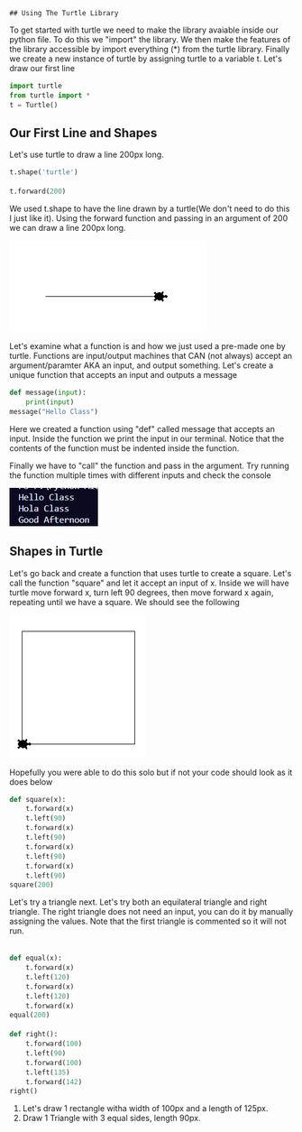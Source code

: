     ## Using The Turtle Library
To get started with turtle we need to make the library avaiable inside our python file. To do this we "import" the library. We then make the features of the library accessible by import everything (*) from the turtle library. 
Finally we create a new instance of turtle by assigning turtle to a variable t. Let's draw our first line
```Python
import turtle
from turtle import *
t = Turtle()
```
## Our First Line and Shapes
Let's use turtle to draw a line 200px long. 

```python
t.shape('turtle')

t.forward(200)
```
We used t.shape to have the line drawn by a turtle(We don't need to do this I just like it). Using the forward function and passing in an argument of 200 we can draw a line 200px long. 

![image](Line.PNG)

Let's examine what a function is and how we just used a pre-made one by turtle. Functions are input/output machines that CAN (not always) accept an argument/paramter AKA an input, and output something. Let's create a unique function that accepts an input and outputs a message

```python
def message(input):
    print(input)
message("Hello Class")

```
Here we created a function using "def" called message that accepts an input. Inside the function we print the input in our terminal. Notice that the contents of the function must be indented inside the function. 

Finally we have to "call" the function and pass in the argument. Try running the function multiple times with different inputs and check the console

![image](Terminal1.PNG)

## Shapes in Turtle
Let's go back and create a function that uses turtle to create a square. Let's call the function "square" and let it accept an input of x. Inside we will have turtle move forward x, turn left 90 degrees, then move forward x again, repeating until we have a square. We should see the following

![image](square1.png)

Hopefully you were able to do this solo but if not your code should look as it does below

```python
def square(x):
    t.forward(x)
    t.left(90)
    t.forward(x)
    t.left(90)
    t.forward(x)
    t.left(90)
    t.forward(x)
    t.left(90)
square(200)
```

Let's try  a triangle next. Let's try both an equilateral triangle and right triangle. The right triangle does not need an input, you can do it by manually assigning the values. Note that the first triangle is commented so it will not run.

```python

def equal(x):
    t.forward(x)
    t.left(120)
    t.forward(x)
    t.left(120)
    t.forward(x)
equal(200) 

def right():
    t.forward(100)
    t.left(90)
    t.forward(100)
    t.left(135)
    t.forward(142)
right()

```





1. Let's draw 1 rectangle witha width of 100px and a length of 125px.
2. Draw 1 Triangle with 3 equal sides, length 90px. 
   